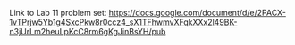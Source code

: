 Link to Lab 11 problem set:
https://docs.google.com/document/d/e/2PACX-1vTPrjw5Yb1g4SxcPkw8r0ccz4_sX1TFhwmvXFqkXXx2l49BK-n3jUrLm2heuLpKcC8rm6gKgJinBsYH/pub 